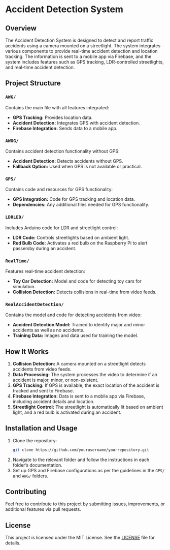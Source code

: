 # Accident Detection System

## Overview
The Accident Detection System is designed to detect and report traffic accidents using a camera mounted on a streetlight. The system integrates various components to provide real-time accident detection and location tracking. The information is sent to a mobile app via Firebase, and the system includes features such as GPS tracking, LDR-controlled streetlights, and real-time accident detection.

## Project Structure

### `AWG/`
Contains the main file with all features integrated:
- **GPS Tracking:** Provides location data.
- **Accident Detection:** Integrates GPS with accident detection.
- **Firebase Integration:** Sends data to a mobile app.

### `AWOG/`
Contains accident detection functionality without GPS:
- **Accident Detection:** Detects accidents without GPS.
- **Fallback Option:** Used when GPS is not available or practical.

### `GPS/`
Contains code and resources for GPS functionality:
- **GPS Integration:** Code for GPS tracking and location data.
- **Dependencies:** Any additional files needed for GPS functionality.

### `LDRLED/`
Includes Arduino code for LDR and streetlight control:
- **LDR Code:** Controls streetlights based on ambient light.
- **Red Bulb Code:** Activates a red bulb on the Raspberry Pi to alert passersby during an accident.

### `RealTime/`
Features real-time accident detection:
- **Toy Car Detection:** Model and code for detecting toy cars for simulation.
- **Collision Detection:** Detects collisions in real-time from video feeds.

### `RealAccidentDetection/`
Contains the model and code for detecting accidents from video:
- **Accident Detection Model:** Trained to identify major and minor accidents as well as no accidents.
- **Training Data:** Images and data used for training the model.

## How It Works
1. **Collision Detection:** A camera mounted on a streetlight detects accidents from video feeds.
2. **Data Processing:** The system processes the video to determine if an accident is major, minor, or non-existent.
3. **GPS Tracking:** If GPS is available, the exact location of the accident is tracked and sent to Firebase.
4. **Firebase Integration:** Data is sent to a mobile app via Firebase, including accident details and location.
5. **Streetlight Control:** The streetlight is automatically lit based on ambient light, and a red bulb is activated during an accident.

## Installation and Usage
1. Clone the repository:
   ```bash
   git clone https://github.com/yourusername/yourrepository.git
   ```
2. Navigate to the relevant folder and follow the instructions in each folder’s documentation.
3. Set up GPS and Firebase configurations as per the guidelines in the `GPS/` and `AWG/` folders.

## Contributing
Feel free to contribute to this project by submitting issues, improvements, or additional features via pull requests.

## License
This project is licensed under the MIT License. See the [LICENSE](LICENSE) file for details.
